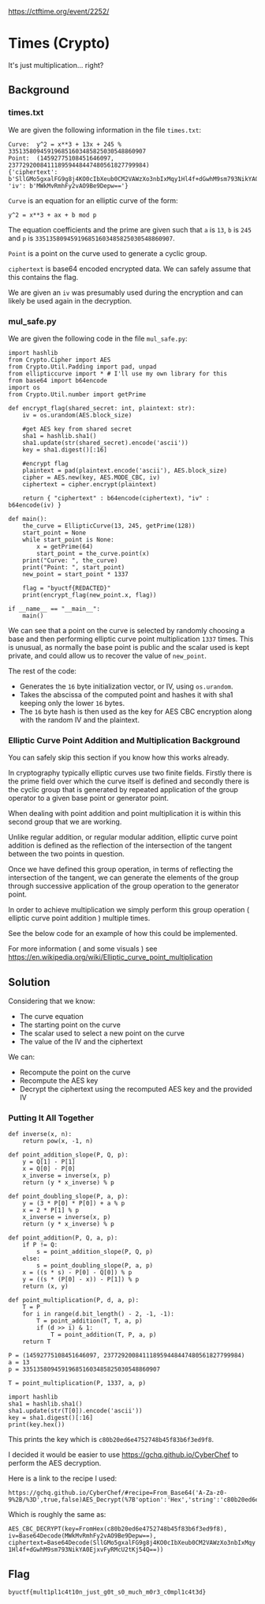 https://ctftime.org/event/2252/

# Times (Crypto)

It's just multiplication... right?

## Background

### times.txt

We are given the following information in the file `times.txt`:

```
Curve:  y^2 = x**3 + 13x + 245 % 335135809459196851603485825030548860907
Point:  (14592775108451646097, 237729200841118959448447480561827799984)
{'ciphertext': b'SllGMo5gxalFG9g8j4KO0cIbXeub0CM2VAWzXo3nbIxMqy1Hl4f+dGwhM9sm793NikYA0EjxvFyRMcU2tKj54Q==', 'iv': b'MWkMvRmhFy2vAO9Be9Depw=='}
```

`Curve` is an equation for an elliptic curve of the form:

`y^2 = x**3 + ax + b mod p`

The equation coefficients and the prime are given such that `a` is `13`, `b` is `245` and `p` is `335135809459196851603485825030548860907`.

`Point` is a point on the curve used to generate a cyclic group.

`ciphertext` is base64 encoded encrypted data. We can safely assume that this contains the flag.

We are given an `iv` was presumably used during the encryption and can likely be used again in the decryption.

### mul_safe.py

We are given the following code in the file `mul_safe.py`:

```
import hashlib
from Crypto.Cipher import AES 
from Crypto.Util.Padding import pad, unpad
from ellipticcurve import * # I'll use my own library for this
from base64 import b64encode
import os
from Crypto.Util.number import getPrime

def encrypt_flag(shared_secret: int, plaintext: str):
    iv = os.urandom(AES.block_size)

    #get AES key from shared secret
    sha1 = hashlib.sha1()
    sha1.update(str(shared_secret).encode('ascii'))
    key = sha1.digest()[:16]

    #encrypt flag
    plaintext = pad(plaintext.encode('ascii'), AES.block_size)
    cipher = AES.new(key, AES.MODE_CBC, iv)
    ciphertext = cipher.encrypt(plaintext)

    return { "ciphertext" : b64encode(ciphertext), "iv" : b64encode(iv) }
    
def main():
    the_curve = EllipticCurve(13, 245, getPrime(128))
    start_point = None
    while start_point is None:
        x = getPrime(64)
        start_point = the_curve.point(x)
    print("Curve: ", the_curve)
    print("Point: ", start_point)
    new_point = start_point * 1337

    flag = "byuctf{REDACTED}"
    print(encrypt_flag(new_point.x, flag))

if __name__ == "__main__":
    main()
```

We can see that a point on the curve is selected by randomly choosing a base and then performing elliptic curve point multiplication `1337` times. This is unusual, as normally the base point is public and the scalar used is kept private, and could allow us to recover the value of `new_point`.

The rest of the code:
- Generates the `16` byte initialization vector, or IV, using `os.urandom`.
- Takes the abscissa of the computed point and hashes it with sha1 keeping only the lower `16` bytes.
- The `16` byte hash is then used as the key for AES CBC encryption along with the random IV and the plaintext.

### Elliptic Curve Point Addition and Multiplication Background

You can safely skip this section if you know how this works already.

In cryptography typically elliptic curves use two finite fields. Firstly there is the prime field over which the curve itself is defined and secondly there is the cyclic group that is generated by repeated application of the group operator to a given base point or generator point.

When dealing with point addition and point multiplication it is within this second group that we are working.

Unlike regular addition, or regular modular addition, elliptic curve point addition is defined as the reflection of the intersection of the tangent between the two points in question.

Once we have defined this group operation, in terms of reflecting the intersection of the tangent, we can generate the elements of the group through successive application of the group operation to the generator point.

In order to achieve multiplication we simply perform this group operation ( elliptic curve point addition ) multiple times.

See the below code for an example of how this could be implemented.

For more information ( and some visuals ) see https://en.wikipedia.org/wiki/Elliptic_curve_point_multiplication

## Solution

Considering that we know:
- The curve equation
- The starting point on the curve
- The scalar used to select a new point on the curve
- The value of the IV and the ciphertext

We can:
- Recompute the point on the curve
- Recompute the AES key
- Decrypt the ciphertext using the recomputed AES key and the provided IV

### Putting It All Together

```
def inverse(x, n):
    return pow(x, -1, n)

def point_addition_slope(P, Q, p):
    y = Q[1] - P[1]
    x = Q[0] - P[0]
    x_inverse = inverse(x, p)
    return (y * x_inverse) % p

def point_doubling_slope(P, a, p):
    y = (3 * P[0] * P[0]) + a % p
    x = 2 * P[1] % p
    x_inverse = inverse(x, p)
    return (y * x_inverse) % p

def point_addition(P, Q, a, p):
    if P != Q:
        s = point_addition_slope(P, Q, p)
    else:
        s = point_doubling_slope(P, a, p)
    x = ((s * s) - P[0] - Q[0]) % p
    y = ((s * (P[0] - x)) - P[1]) % p
    return (x, y)

def point_multiplication(P, d, a, p):
    T = P
    for i in range(d.bit_length() - 2, -1, -1):
        T = point_addition(T, T, a, p)
        if (d >> i) & 1:
            T = point_addition(T, P, a, p)
    return T

P = (14592775108451646097, 237729200841118959448447480561827799984)
a = 13
p = 335135809459196851603485825030548860907

T = point_multiplication(P, 1337, a, p)

import hashlib
sha1 = hashlib.sha1()
sha1.update(str(T[0]).encode('ascii'))
key = sha1.digest()[:16]
print(key.hex())
```

This prints the key which is `c80b20ed6e4752748b45f83b6f3ed9f8`.

I decided it would be easier to use https://gchq.github.io/CyberChef to perform the AES decryption.

Here is a link to the recipe I used:

```
https://gchq.github.io/CyberChef/#recipe=From_Base64('A-Za-z0-9%2B/%3D',true,false)AES_Decrypt(%7B'option':'Hex','string':'c80b20ed6e4752748b45f83b6f3ed9f8'%7D,%7B'option':'Base64','string':'MWkMvRmhFy2vAO9Be9Depw%3D%3D'%7D,'CBC','Raw','Raw',%7B'option':'Hex','string':''%7D,%7B'option':'Hex','string':''%7D)&input=U2xsR01vNWd4YWxGRzlnOGo0S08wY0liWGV1YjBDTTJWQVd6WG8zbmJJeE1xeTFIbDRmK2RHd2hNOXNtNzkzTmlrWUEwRWp4dkZ5Uk1jVTJ0S2o1NFE9PQ
```

Which is roughly the same as:

`AES_CBC_DECRYPT(key=FromHex(c80b20ed6e4752748b45f83b6f3ed9f8), iv=Base64Decode(MWkMvRmhFy2vAO9Be9Depw==), ciphertext=Base64Decode(SllGMo5gxalFG9g8j4KO0cIbXeub0CM2VAWzXo3nbIxMqy1Hl4f+dGwhM9sm793NikYA0EjxvFyRMcU2tKj54Q==))`

## Flag
`byuctf{mult1pl1c4t10n_just_g0t_s0_much_m0r3_c0mpl1c4t3d}`

